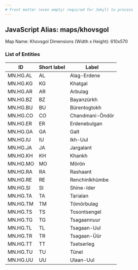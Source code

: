 ```yaml
---
# Front matter (even empty) required for Jekyll to process
---
```


## JavaScript Alias: maps/khovsgol

Map Name: Khovsgol
Dimensions (Width x Height): 610x570





### List of Entities

ID | Short label | Label
---|---|---|
MN.HG.AL | AL | Alag-Erdene
MN.HG.KG | KG | Khatgal
MN.HG.AR | AR | Arbulag
MN.HG.BZ | BZ | Bayanzürkh
MN.HG.BU | BU | Bürentogtokh		
MN.HG.CO | CO | Chandmani-Öndör
MN.HG.ER | ER | Erdenebulgan
MN.HG.GA | GA | Galt
MN.HG.IU | IU | Ikh-Uul		
MN.HG.JA | JA | Jargalant
MN.HG.KH | KH | Khankh
MN.HG.MO | MO | Mörön
MN.HG.RA | RA | Rashaant		
MN.HG.RE | RE | Renchinlkhümbe
MN.HG.SI | SI | Shine-Ider
MN.HG.TA | TA | Tarialan
MN.HG.TM | TM | Tömörbulag		
MN.HG.TS | TS | Tosontsengel
MN.HG.TG | TG | Tsagaannuur
MN.HG.TL | TL | Tsagaan-Uul
MN.HG.TR | TR | Tsagaan-Üür		
MN.HG.TT | TT | Tsetserleg
MN.HG.TU | TU | Tünel
MN.HG.UU | UU | Ulaan-Uul